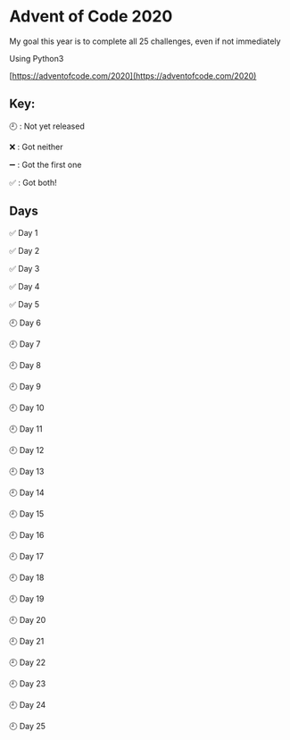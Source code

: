 # Advent of Code 2020

My goal this year is to complete all 25 challenges, even if not immediately

Using Python3

[https://adventofcode.com/2020](https://adventofcode.com/2020)

## Key:

:clock9: : Not yet released

:x: : Got neither

:heavy_minus_sign: : Got the first one

:white_check_mark: : Got both!

## Days
:white_check_mark: Day 1

:white_check_mark: Day 2

:white_check_mark: Day 3

:white_check_mark: Day 4

:white_check_mark: Day 5

:clock9: Day 6

:clock9: Day 7

:clock9: Day 8

:clock9: Day 9

:clock9: Day 10

:clock9: Day 11

:clock9: Day 12

:clock9: Day 13

:clock9: Day 14

:clock9: Day 15

:clock9: Day 16

:clock9: Day 17

:clock9: Day 18

:clock9: Day 19

:clock9: Day 20

:clock9: Day 21

:clock9: Day 22

:clock9: Day 23

:clock9: Day 24

:clock9: Day 25
